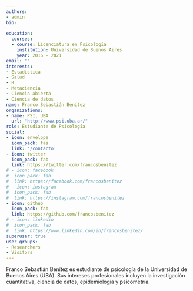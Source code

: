 ```yaml
---
authors:
- admin
bio:
  
education:
  courses:
  - course: Licenciatura en Psicología
    institution: Universidad de Buenos Aires
    year: 2016 - 2021
email: ""
interests:
- Estadística
- Salud
- R
- Metaciencia
- Ciencia abierta
- Ciencia de datos
name: Franco Sebastián Benítez
organizations:
- name: PSI, UBA
  url: "http://www.psi.uba.ar/"
role: Estudiante de Psicología
social:
- icon: envelope
  icon_pack: fas
  link: '/contacto'
- icon: twitter
  icon_pack: fab
  link: https://twitter.com/francosbenitez
# - icon: facebook
#  icon_pack: fab
#  link: https://facebook.com/francosbenitez
# - icon: instagram
#  icon_pack: fab
#  link: https://instagram.com/francosbenitez
- icon: github
  icon_pack: fab
  link: https://github.com/francosbenitez
# - icon: linkedin
#  icon_pack: fab
#  link: https://www.linkedin.com/in/francosbenitez/
superuser: true
user_groups:
- Researchers
- Visitors
---
```


Franco Sebastián Benítez es estudiante de psicología de la Universidad de Buenos Aires (UBA). Sus intereses profesionales incluyen la investigación cuantitativa, ciencia de datos, epidemiología y psicometría.